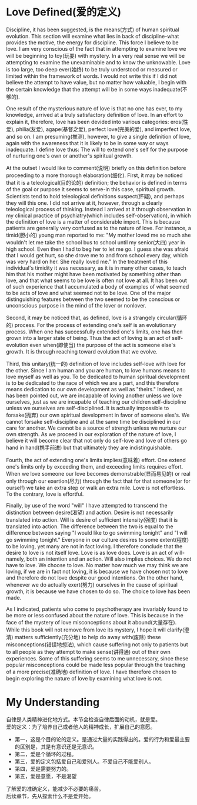 # Love Defined(爱的定义)
Discipline, it has been suggested, is the means(方式) of human spiritual evolution. This section will examine what lies in back of discipline-what provides the motive, the energy for discipline. This force I believe to be love. I am very conscious of the fact that in attempting to examine love we will be beginning to toy(玩耍) with mystery. In a very real sense we will be attempting to examine the unexaminable and to know the unknowable. Love is too large, too deep ever(始终) to be truly understood or measured or limited within the framework of words. I would not write this if I did not believe the attempt to have value, but no matter how valuable, I begin with the certain knowledge that the attempt will be in some ways inadequate(不够的).


One result of the mysterious nature of love is that no one has ever, to my knowledge, arrived at a truly satisfactory definition of love. In an effort to explain it, therefore, love has been devided into various categories: eros(性爱), philia(友爱), agape(基督之爱), perfect love(完美的爱), and imperfect love, and so on. I am presuming(推测), however, to give a single definition of love, again with the awareness that it is likely to be in some way or ways inadequate. I define love thus: The will to extend one's self for the purpose of nurturing one's own or another's spiritual growth.


At the outset I would like to comment(说明) briefly on this definition before proceeding to a more thorough elaboration(细化). First, it may be noticed that it is a teleological(目的论的) definition; the behavior is defined in terms of the goal or purpose it seems to serve-in this case, spiritual growth. Scientists tend to hold teleological definitions suspect(怀疑), and perhaps they will this one. I did not arrive at it, however, through a clearly teleological process of thinking. Instead I arrived at it through observation in my clinical practice of psychiatry(which includes self-observation), in which the definition of love is a matter of considerable import. This is because patients are generally very confused as to the nature of love. For instance, a timid(胆小的) young man reported to me: "My mother loved me so much she wouldn't let me take the school bus to school  until my senior(大四) year in high school. Even then I had to beg her to let me go. I guess she was afraid that I would get hurt, so she drove me to and from school every day, which was very hard on her. She really loved me." In the treatment of this individual's timidity it was necessary, as it is in many other cases, to teach him that his mother might have been motivated by something other than love, and that what seems to be love is often not love at all. It has been out of such experience that I accumulated a body of examples of what seemed to be acts of love and what seemed not to be love. One of the major distinguishing features between the two seemed to be the conscious or unconscious purpose in the mind of the lover or nonlover.


Second, it may be noticed that, as defined, love is a strangely circular(循环的) process. For the process of extending one's self is an evolutionary process. When one has successfully extended one's limits, one has then grown into a larger state of being. Thus the act of loving is an act of self-evolution even when(即使当) the purpose of the act is someone else's growth. It is through reaching toward evolution that we evolve.


Third, this unitary(统一的) definition of love includes self-love with love for the other. Since I am human and you are human, to love humans means to love myself as well as you. To be dedicated to human spiritual development is to be dedicated to the race of which we are a part, and this therefore means dedication to our own development as well as "theirs." Indeed, as has been pointed out, we are incapable of loving another unless we love ourselves, just as we are incapable of teaching our children self-discipline unless we ourselves are self-disciplined. It is actually impossible to forsake(抛弃) our own spiritual development in favor of someone eles's. We cannot forsake self-discipline and at the same time be disciplined in our care for another. We cannot be a source of strength unless we nurture our own strength. As we proceed in our exploration of the nature of love, I believe it will become clear that not only do self-love and love of others go hand in hand(携手前进) but that ultimately they are indistinguishable.


Fourth, the act of extending one's limits implies(意味着) effort. One extend one's limits only by exceeding them, and exceeding limits requires effort. When we love someone our love becomes demonstrable(显而易见的) or real only through our exertion(尽力) through the fact that for that someone(or for ourself) we take an extra step or walk an extra mile. Love is not effortless. To the contrary, love is effortful.


Finally, by use of the word "will" I have attempted to transcend the distinction between desire(渴望) and action. Desire is not necessarily translated into action. Will is desire of sufficient intensity(强度) that it is translated into action. The difference between the two is equal to the difference between saying "I would like to go swimming tonight" and "I will go swimming tonight." Everyone in our culture desires to some extent(程度) to be loving, yet many are not in fact loving. I therefore conclude that the desire to love is not itself love. Love is as love does. Love is an act of will-namely, both an intention and an action. Will also implies choices. We do not have to love. We choose to love. No matter how much we may think we are loving, if we are in fact not loving, it is because we have chosen not to love and therefore do not love despite our good intentions. On the other hand, whenever we do actually exert(努力) ourselves in the cause of spiritual growth, it is because we have chosen to do so. The choice to love has been made.


As I indicated, patients who come to psychotherapy are invariably found to be more or less confused about the nature of love. This is because in the face of the mystery of love misconceptions about it abound(大量存在). While this book will not remove from love its mystery, I hope it will clarify(澄清) matters sufficiently(充分地) to help do away with(废除) these misconceptions(错误地想法), which cause suffering not only to patients but to all people as they attempt to make sense(讲得通) out of their own experiences. Some of this suffering seems to me unnecessary, since these popular misconceptions could be made less popular through the teaching of a more precise(准确地) definition of love. I have therefore chosen to begin exploring the nature of love by examining what love is not.
# My Understanding
自律是人类精神进化地方式。本节会检查自律后面的动机，就是爱。  
爱的定义：为了培养自己或者他人的精神成长，扩展自己的意愿。  
* 第一，这是个目的论的定义。是通过大量的实践得出的。爱的行为和爱最主要的区别是，其是有意识还是无意识。
* 第二，爱是个循环的过程。
* 第三，爱的定义包括爱自己和爱别人。不爱自己不能爱别人。
* 第四，爱是需要努力的。
* 第五，爱是意愿，不是渴望  

了解爱的准确定义，能减少不必要的痛苦。  
后续章节，先从探索什么不是爱开始。
